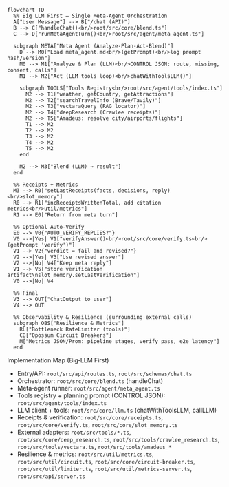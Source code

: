 ```mermaid
flowchart TD
  %% Big LLM First — Single Meta‑Agent Orchestration
  A["User Message"] --> B["/chat (API)"]
  B --> C["handleChat()<br/>root/src/core/blend.ts"]
  C --> D["runMetaAgentTurn()<br/>root/src/agent/meta_agent.ts"]

  subgraph META["Meta Agent (Analyze-Plan-Act-Blend)"]
    D --> M0["Load meta_agent.md<br/>(getPrompt)<br/>log prompt hash/version"]
    M0 --> M1["Analyze & Plan (LLM)<br/>CONTROL JSON: route, missing, consent, calls"]
    M1 --> M2["Act (LLM tools loop)<br/>chatWithToolsLLM()"]

    subgraph TOOLS["Tools Registry<br/>root/src/agent/tools/index.ts"]
      M2 --> T1["weather, getCountry, getAttractions"]
      M2 --> T2["searchTravelInfo (Brave/Tavily)"]
      M2 --> T3["vectaraQuery (RAG locator)"]
      M2 --> T4["deepResearch (Crawlee receipts)"]
      M2 --> T5["Amadeus: resolve city/airports/flights"]
      T1 --> M2
      T2 --> M2
      T3 --> M2
      T4 --> M2
      T5 --> M2
    end

    M2 --> M3["Blend (LLM) → result"]
  end

  %% Receipts + Metrics
  M3 --> R0["setLastReceipts(facts, decisions, reply)<br/>slot_memory"]
  R0 --> R1["incReceiptsWrittenTotal, add citation metrics<br/>util/metrics"]
  R1 --> E0["Return from meta turn"]

  %% Optional Auto‑Verify
  E0 --> V0{"AUTO_VERIFY_REPLIES?"}
  V0 -->|Yes| V1["verifyAnswer()<br/>root/src/core/verify.ts<br/>(getPrompt 'verify')"]
  V1 --> V2{"verdict = fail and revised?"}
  V2 -->|Yes| V3["Use revised answer"]
  V2 -->|No| V4["Keep meta reply"]
  V1 --> V5["store verification artifact\nslot_memory.setLastVerification"]
  V0 -->|No| V4

  %% Final
  V3 --> OUT["ChatOutput to user"]
  V4 --> OUT

  %% Observability & Resilience (surrounding external calls)
  subgraph OBS["Resilience & Metrics"]
    RL["Bottleneck RateLimiter (tools)"]
    CB["Opossum Circuit Breakers"]
    M["Metrics JSON/Prom: pipeline stages, verify pass, e2e latency"]
  end
```

Implementation Map (Big‑LLM First)
- Entry/API: `root/src/api/routes.ts`, `root/src/schemas/chat.ts`
- Orchestrator: `root/src/core/blend.ts` (handleChat)
- Meta‑agent runner: `root/src/agent/meta_agent.ts`
- Tools registry + planning prompt (CONTROL JSON): `root/src/agent/tools/index.ts`
- LLM client + tools: `root/src/core/llm.ts` (chatWithToolsLLM, callLLM)
- Receipts & verification: `root/src/core/receipts.ts`, `root/src/core/verify.ts`, `root/src/core/slot_memory.ts`
- External adapters: `root/src/tools/*.ts`, `root/src/core/deep_research.ts`, `root/src/tools/crawlee_research.ts`, `root/src/tools/vectara.ts`, `root/src/tools/amadeus_*`
- Resilience & metrics: `root/src/util/metrics.ts`, `root/src/util/circuit.ts`, `root/src/core/circuit-breaker.ts`, `root/src/util/limiter.ts`, `root/src/util/metrics-server.ts`, `root/src/api/server.ts`
